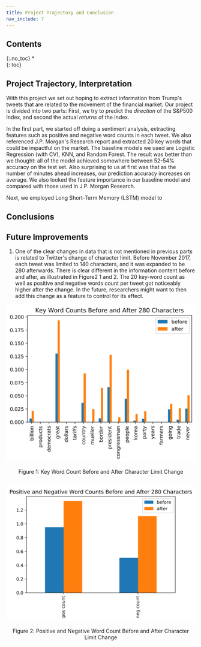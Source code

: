 ```yaml
---
title: Project Trajectory and Conclusion
nav_include: 7
---
```


## Contents
{:.no_toc}
*  
{: toc}

## Project Trajectory, Interpretation

With this project we set out hoping to extract information from Trump's tweets that are related to the movement of the financial market. Our project is divided into two parts: First, we try to predict the *direction* of the S&P500 Index, and second the actual *returns* of the Index.

In the first part, we started off doing a sentiment analysis, extracting features such as positive and negative word counts in each tweet. We also referenced J.P. Morgan's Research report and extracted 20 key words that could be impactful on the market. The baseline models we used are Logistic Regression (with CV), KNN, and Random Forest. The result was better than we thought: all of the model achieved somewhere between 52-54% accuracy on the test set. Also surprising to us at first was that as the number of minutes ahead increases, our prediction accuracy increases on average. We also looked the feature importance in our baseline model and compared with those used in J.P. Morgan Research.

Next, we employed Long Short-Term Memory (LSTM) model to 


## Conclusions


## Future Improvements

1. One of the clear changes in data that is not mentioned in previous parts is related to Twitter's change of character limit. Before November 2017, each tweet was limited to 140 characters, and it was expanded to be 280 afterwards. There is clear different in the information content before and after, as illustrated in Figure2 1 and 2. The 20 key-word count as well as positive and negative words count per tweet got noticeably higher after the change. In the future, researchers might want to then add this change as a feature to control for its effect.

<p align="center">
<img src="pic/conclusion/key_word.png" width="700"/> </p>
<center>Figure 1: Key Word Count Before and After Character Limit Change</center>
<br>

<p align="center">
<img src="pic/conclusion/pos_neg.png" width="700"/> </p>
<center>Figure 2: Positive and Negative Word Count Before and After Character Limit Change</center>
<br>